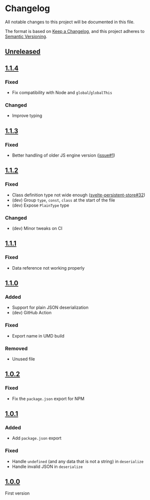 # Changelog

All notable changes to this project will be documented in this file.

The format is based on [Keep a Changelog](https://keepachangelog.com/en/1.0.0/),
and this project adheres to [Semantic Versioning](https://semver.org/spec/v2.0.0.html).

## [Unreleased]

## [1.1.4]

### Fixed

- Fix compatibility with Node and `global`/`globalThis`

### Changed

- Improve typing

## [1.1.3]

### Fixed

- Better handling of older JS engine version ([issue#1])

## [1.1.2]

### Fixed

- Class definition type not wide enough ([svelte-persistent-store#32])
- (dev) Group `type`, `const`, `class` at the start of the file
- (dev) Expose `PlainType` type

### Changed

- (dev) Minor tweaks on CI

## [1.1.1]

### Fixed

- Data reference not working properly

## [1.1.0]

### Added

- Support for plain JSON deserialization
- (dev) GitHub Action

### Fixed

- Export name in UMD build

### Removed

- Unused file

## [1.0.2]

### Fixed

- Fix the `package.json` export for NPM

## [1.0.1]

### Added

- Add `package.json` export

### Fixed

- Handle `undefined` (and any data that is not a string) in `deserialize`
- Handle invalid JSON in `deserialize`

## [1.0.0]

First version

[unreleased]: https://github.com/MacFJA/js-serializer/compare/1.1.4...HEAD
[1.1.4]: https://github.com/MacFJA/js-serializer/releases/tag/1.1.4
[1.1.3]: https://github.com/MacFJA/js-serializer/releases/tag/1.1.3
[1.1.2]: https://github.com/MacFJA/js-serializer/releases/tag/1.1.2
[1.1.1]: https://github.com/MacFJA/js-serializer/releases/tag/1.1.1
[1.1.0]: https://github.com/MacFJA/js-serializer/releases/tag/1.1.0
[1.0.2]: https://github.com/MacFJA/js-serializer/releases/tag/1.0.2
[1.0.1]: https://github.com/MacFJA/js-serializer/releases/tag/1.0.1
[1.0.0]: https://github.com/MacFJA/js-serializer/releases/tag/1.0.0
[svelte-persistent-store#32]: https://github.com/MacFJA/svelte-persistent-store/issues/32
[issue#1]: https://github.com/MacFJA/js-serializer/issues/1
